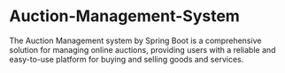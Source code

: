 # Auction-Management-System
The Auction Management system by Spring Boot is a comprehensive solution for managing online auctions, providing users with a reliable and easy-to-use platform for buying and selling goods and services.
